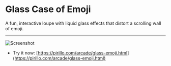 
# Glass Case of Emoji

A fun, interactive loupe with liquid glass effects that distort a scrolling wall of emoji.

---

![Screenshot](https://github.com/ChrisPirillo/glass-emoji/blob/main/assets/screenshot.png?raw=true)

* Try it now: [https://pirillo.com/arcade/glass-emoji.html](https://pirillo.com/arcade/glass-emoji.html)
